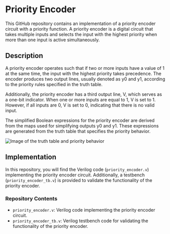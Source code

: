 # Priority Encoder 

This GitHub repository contains an implementation of a priority encoder circuit with a priority function. A priority encoder is a digital circuit that takes multiple inputs and selects the input with the highest priority when more than one input is active simultaneously.

## Description

A priority encoder operates such that if two or more inputs have a value of 1 at the same time, the input with the highest priority takes precedence. The encoder produces two output lines, usually denoted as y0 and y1, according to the priority rules specified in the truth table.

Additionally, the priority encoder has a third output line, V, which serves as a one-bit indicator. When one or more inputs are equal to 1, V is set to 1. However, if all inputs are 0, V is set to 0, indicating that there is no valid input.

The simplified Boolean expressions for the priority encoder are derived from the maps used for simplifying outputs y0 and y1. These expressions are generated from the truth table that specifies the priority behavior.

![Image of the truth table and priority behavior](https://www.electronicshub.org/wp-content/uploads/2015/06/4-bit-Priority-Encoder-Truth-Table.jpg)

## Implementation

In this repository, you will find the Verilog code (`priority_encoder.v`) implementing the priority encoder circuit. Additionally, a testbench (`priority_encoder_tb.v`) is provided to validate the functionality of the priority encoder.

### Repository Contents

- `priority_encoder.v`: Verilog code implementing the priority encoder circuit.
- `priority_encoder_tb.v`: Verilog testbench code for validating the functionality of the priority encoder.

